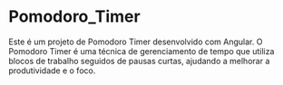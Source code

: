 # Pomodoro_Timer
Este é um projeto de Pomodoro Timer desenvolvido com Angular. O Pomodoro Timer é uma técnica de gerenciamento de tempo que utiliza blocos de trabalho seguidos de pausas curtas, ajudando a melhorar a produtividade e o foco.
